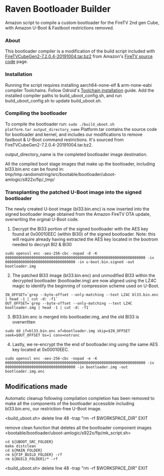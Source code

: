 # Raven Bootloader Builder
Amazon script to compile a custom bootloader for the FireTV 2nd gen Cube, with Amazon U-Boot &amp; Fastboot restrictions removed.

### About
This bootloader compiler is a modification of the build script included with <a href="https://fireos-tv-src.s3.amazonaws.com/YbHeBIPhSWxBTpng8Y0nLiquDC/FireTVCubeGen2-7.2.0.4-20191004.tar.bz2">FireTVCubeGen2-7.2.0.4-20191004.tar.bz2</a> from Amazon's <a href="https://www.amazon.com/gp/help/customer/display.html?nodeId=201452680">FireTV source code</a> page.

### Installation
Running the script requires installing aarch64-none-elf & arm-none-eabi compiler Toolchains. Follow Odroid's <a href="https://wiki.odroid.com/odroid-n2/software/building_u-boot">Toolchain installation</a> guide. Add the installed compiler paths to build_uboot_config.sh, and run build_uboot_config.sh to update build_uboot.sh.

### Compiling the bootloader
To compile the bootloader run:
<code>sudo ./build_uboot.sh platform.tar output_directory_name</code>
Platform.tar contains the source code for bootloader and kernel, and includes our modifications to remove fastboot & U-Boot command restrictions. It's sourced from FireTVCubeGen2-7.2.0.4-20191004.tar.bz2. 

output_directory_name is the completed bootloader image destination.

All the compiled boot stage images that make up the bootloader, including bl33.bin.enc can be found in:
tmp/tmp.randomstring/src/bootable/bootloader/uboot-amlogic/s922x/fip/_tmp/ 

### Transplanting the patched U-Boot image into the signed bootloader
The newly created U-boot image (bl33.bin.enc) is now inserted into the signed bootloader image obtained from the Amazon FireTV OTA update, overwriting the orginal U-Boot code.

1) Decrypt the Bl33 portion of the signed bootloader with the AES key found at 0x00010EEC (within Bl30) of the signed bootloader. Note: this will require already having extracted the AES key located in the bootrom needed to decrypt Bl2 & Bl30 
```
sudo openssl enc -aes-256-cbc -nopad -d -K 0000000000000000000000000000000000000000000000000000000000000000 -iv 00000000000000000000000000000000 -in u-boot.bin.signed -out bootloader.img
```
2) The patched Bl33 image (bl33.bin.enc) and unmodified Bl33 within the decrypted bootloader (bootloader.img) are now aligned using the LZ4C magic to identify the beginning of compression scheme used on U-Boot.
```
IN_OFFSET=`grep --byte-offset --only-matching --text LZ4C bl33.bin.enc | head -1 | cut -d: -f1`
OUT_OFFSET=`grep --byte-offset --only-matching --text LZ4C bootloader.img | head -1 | cut -d: -f1`
```
3) Bl33.bin.enc is merged into bootloader.img, and the old Bl33 is overwritten
```
sudo dd if=bl33.bin.enc of=bootloader.img skip=$IN_OFFSET seek=$OUT_OFFSET bs=1 conv=notrunc
```
4) Lastly, we re-encrypt the the end of bootloader.img using the same AES key located at 0x00010EEC.
```
sudo openssl enc -aes-256-cbc -nopad -e -K 0000000000000000000000000000000000000000000000000000000000000000 -iv 00000000000000000000000000000000 -in bootloader.img -out bootloader.img.enc
```

## Modifications made 

Automatic cleanup following compilation completion has been removed to make all the components of the bootloader accessible including bl33.bin.enc, our restriction-free U-Boot image.

<build_uboot.sh> delete line 48 -trap "rm -rf $WORKSPACE_DIR" EXIT

remove clean function that deletes all the bootloader component images <bootable/bootloader/uboot-amlogic/s922x/fip/mk_script.sh>

    cd ${UBOOT_SRC_FOLDER}
    make distclean
    cd ${MAIN_FOLDER}
    rm ${FIP_BUILD_FOLDER} -rf
    rm ${BUILD_FOLDER}/* -rf









<build_uboot.sh> delete line 48 -trap "rm -rf $WORKSPACE_DIR" EXIT







 


